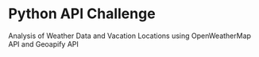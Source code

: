 # Python API Challenge

Analysis of Weather Data and Vacation Locations using OpenWeatherMap API and Geoapify API
